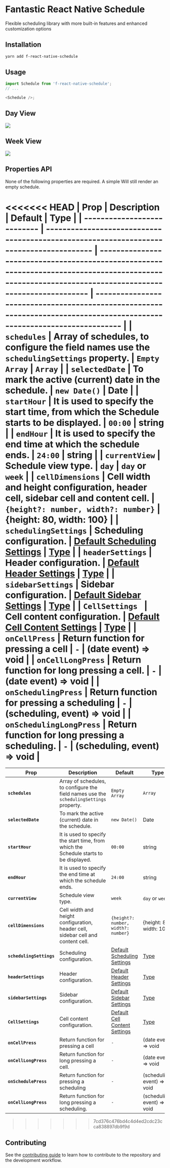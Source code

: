 # Fantastic React Native Schedule

Flexible scheduling library with more built-in features and enhanced customization options

## Installation

```sh
yarn add f-react-native-schedule
```

## Usage

```js
import Schedule from 'f-react-native-schedule';
// ...

<Schedule />;
```

## Day View

<kbd>
  <img src="https://github.com/fatasy/f-react-native-schedule/blob/e43556f79712d089bc85cb3215506692a7c7d027/assets/day-view-schedule.png?raw=true" >
</kbd>

## Week View

<kbd>
  <img src="https://github.com/fatasy/f-react-native-schedule/blob/e43556f79712d089bc85cb3215506692a7c7d027/assets/week-view-schedule.png?raw=true" >
</kbd>

## Properties API

None of the following properties are required. A simple <Schedule /> Will still render an empty schedule.

<<<<<<< HEAD
| Prop                        | Description                                                                             | Default                                                                                                                                               | Type                                                                                                                     |
| --------------------------- | --------------------------------------------------------------------------------------- | ----------------------------------------------------------------------------------------------------------------------------------------------------- | ------------------------------------------------------------------------------------------------------------------------ |
| **`schedules`**             | Array of schedules, to configure the field names use the `schedulingSettings` property. | `Empty Array`                                                                                                                                         | `Array`                                                                                                                  |
| **`selectedDate`**          | To mark the active (current) date in the schedule.                                      | `new Date()`                                                                                                                                          | Date                                                                                                                     |
| **`startHour`**             | It is used to specify the start time, from which the Schedule starts to be displayed.   | `00:00`                                                                                                                                               | string                                                                                                                   |
| **`endHour`**               | It is used to specify the end time at which the schedule ends.                          | `24:00`                                                                                                                                               | string                                                                                                                   |
| **`currentView`**           | Schedule view type.                                                                     | `day`                                                                                                                                                 | `day` or `week`                                                                                                          |
| **`cellDimensions`**        | Cell width and height configuration, header cell, sidebar cell and content cell.        | `{height?: number, width?: number}`                                                                                                                   | {height: 80, width: 100}                                                                                                 |
| **`schedulingSettings`**    | Scheduling configuration.                                                               | [Default Scheduling Settings](https://github.com/fatasy/f-react-native-schedule/blob/e3df449b645b412e8ce63bcd8d88c20a0601545a/src/constants.ts#L11)   | [Type](https://github.com/fatasy/f-react-native-schedule/blob/e3df449b645b412e8ce63bcd8d88c20a0601545a/src/types.ts#L40) |
| **`headerSettings`**        | Header configuration.                                                                   | [Default Header Settings](https://github.com/fatasy/f-react-native-schedule/blob/e3df449b645b412e8ce63bcd8d88c20a0601545a/src/constants.ts#L35)       | [Type](https://github.com/fatasy/f-react-native-schedule/blob/e3df449b645b412e8ce63bcd8d88c20a0601545a/src/types.ts#L46) |
| **`sidebarSettings`**       | Sidebar configuration.                                                                  | [Default Sidebar Settings](https://github.com/fatasy/f-react-native-schedule/blob/e3df449b645b412e8ce63bcd8d88c20a0601545a/src/constants.ts#L30)      | [Type](https://github.com/fatasy/f-react-native-schedule/blob/e3df449b645b412e8ce63bcd8d88c20a0601545a/src/types.ts#L56) |
| **`CellSettings `**         | Cell content configuration.                                                             | [Default Cell Content Settings](https://github.com/fatasy/f-react-native-schedule/blob/e3df449b645b412e8ce63bcd8d88c20a0601545a/src/constants.ts#L39) | [Type](https://github.com/fatasy/f-react-native-schedule/blob/e3df449b645b412e8ce63bcd8d88c20a0601545a/src/types.ts#L23) |
| **`onCellPress`**           | Return function for pressing a cell                                                     | `-`                                                                                                                                                   | (date event) => void                                                                                                     |
| **`onCellLongPress`**       | Return function for long pressing a cell.                                               | `-`                                                                                                                                                   | (date event) => void                                                                                                     |
| **`onSchedulingPress`**     | Return function for pressing a scheduling                                               | `-`                                                                                                                                                   | (scheduling, event) => void                                                                                              |
| **`onSchedulingLongPress`** | Return function for long pressing a scheduling.                                         | `-`                                                                                                                                                   | (scheduling, event) => void                                                                                              |
=======
| Prop                     | Description                                                                             | Default                                                                                                                                               | Type                                                                                                                     |
| ------------------------ | --------------------------------------------------------------------------------------- | ----------------------------------------------------------------------------------------------------------------------------------------------------- | ------------------------------------------------------------------------------------------------------------------------ |
| **`schedules`**          | Array of schedules, to configure the field names use the `schedulingSettings` property. | `Empty Array`                                                                                                                                         | `Array`                                                                                                                  |
| **`selectedDate`**       | To mark the active (current) date in the schedule.                                      | `new Date()`                                                                                                                                          | Date                                                                                                                     |
| **`startHour`**          | It is used to specify the start time, from which the Schedule starts to be displayed.   | `00:00`                                                                                                                                               | string                                                                                                                   |
| **`endHour`**            | It is used to specify the end time at which the schedule ends.                          | `24:00`                                                                                                                                               | string                                                                                                                   |
| **`currentView`**        | Schedule view type.                                                                     | `week`                                                                                                                                                 | `day` or `week`                                                                                                          |
| **`cellDimensions`**     | Cell width and height configuration, header cell, sidebar cell and content cell.        | `{height?: number, width?: number}`                                                                                                                   | {height: 80, width: 100}                                                                                                 |
| **`schedulingSettings`** | Scheduling configuration.                                                               | [Default Scheduling Settings](https://github.com/fatasy/f-react-native-schedule/blob/e3df449b645b412e8ce63bcd8d88c20a0601545a/src/constants.ts#L11)   | [Type](https://github.com/fatasy/f-react-native-schedule/blob/e3df449b645b412e8ce63bcd8d88c20a0601545a/src/types.ts#L40) |
| **`headerSettings`**     | Header configuration.                                                                   | [Default Header Settings](https://github.com/fatasy/f-react-native-schedule/blob/e3df449b645b412e8ce63bcd8d88c20a0601545a/src/constants.ts#L35)       | [Type](https://github.com/fatasy/f-react-native-schedule/blob/e3df449b645b412e8ce63bcd8d88c20a0601545a/src/types.ts#L46) |
| **`sidebarSettings`**    | Sidebar configuration.                                                                  | [Default Sidebar Settings](https://github.com/fatasy/f-react-native-schedule/blob/e3df449b645b412e8ce63bcd8d88c20a0601545a/src/constants.ts#L30)      | [Type](https://github.com/fatasy/f-react-native-schedule/blob/e3df449b645b412e8ce63bcd8d88c20a0601545a/src/types.ts#L56) |
| **`CellSettings `**      | Cell content configuration.                                                             | [Default Cell Content Settings](https://github.com/fatasy/f-react-native-schedule/blob/e3df449b645b412e8ce63bcd8d88c20a0601545a/src/constants.ts#L39) | [Type](https://github.com/fatasy/f-react-native-schedule/blob/e3df449b645b412e8ce63bcd8d88c20a0601545a/src/types.ts#L23) |
| **`onCellPress`**        | Return function for pressing a cell                                                     | `-`                                                                                                                                                   | (date event) => void                                                                                                     |
| **`onCellLongPress`**    | Return function for long pressing a cell.                                               | `-`                                                                                                                                                   | (date event) => void                                                                                                     |
| **`onSchedulePress`**    | Return function for pressing a scheduling                                               | `-`                                                                                                                                                   | (scheduling, event) => void                                                                                              |
| **`onCellLongPress`**    | Return function for long pressing a scheduling.                                         | `-`                                                                                                                                                   | (scheduling, event) => void                                                                                              |
>>>>>>> 7cd376c476bd4c4d4ed2cdc23cca838897db9f9d

## Contributing

See the [contributing guide](CONTRIBUTING.md) to learn how to contribute to the repository and the development workflow.
